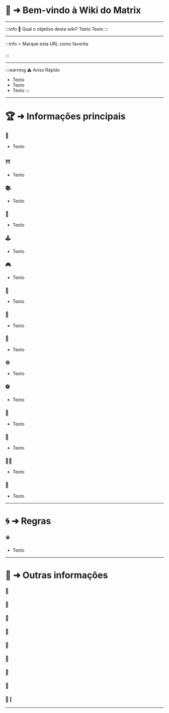 # 📜 ➜ Bem-vindo à Wiki do Matrix 

---

:::info 🤔 Qual o objetivo desta wiki?
Texto
Texto
:::

---

:::info ⭐ Marque esta URL como favorita

:::

---

:::warning ⚠️ Aviso Rápido

- Texto
- Texto
- Texto
  :::

---

# 🏆 ➜ Informações principais

### 🧭 []()

- Texto

### ⛩️ []()

- Texto

### 📚 []()

- Texto

### 🧠 []()

- Texto

### 🕹️ []()

- Texto

### 🎮 []()

- Texto

### 📱 []()

- Texto

### 🎦 []()

- Texto

### 🎹 []()

- Texto

### ⚙️ []()

- Texto

### ⚽ []()

- Texto

### 🧰 []()

- Texto

### 🌊 []()

- Texto

### 🏴‍☠️ []()

- Texto

### 🚫 []()

- Texto

---

# 🌀 ➜ Regras

### ☣️ []()

- Texto

---

# 📑 ➜ Outras informações

### 📁 []()

### 📁 []()

### 📁 []()

### 📁 []()

### 📁 []()

### 📁 []()

### 📁 []()

### 📁 []()

### 📁 [[]()

---
